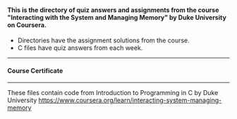 #### This is the directory of quiz answers and assignments from the course "Interacting with the System and Managing Memory" by Duke University on Coursera. ####



* Directories have the assignment solutions from the course.
* C files have quiz answers from each week.

------------------------------------------------------------

#### Course Certificate ####

------------------------------------------------------------

These files contain code from
Introduction to Programming in C by Duke University
https://www.coursera.org/learn/interacting-system-managing-memory




